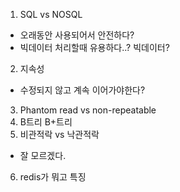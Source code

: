 1. SQL vs NOSQL
- 오래동안 사용되어서 안전하다?
- 빅데이터 처리할때 유용하다..? 빅데이터?
2. 지속성
- 수정되지 않고 계속 이어가야한다?
3. Phantom read vs non-repeatable
4. B트리 B+트리
5. 비관적락 vs 낙관적락
- 잘 모르겠다.
6. redis가 뭐고 특징
